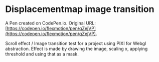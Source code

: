 # Displacementmap image transition

A Pen created on CodePen.io. Original URL: [https://codepen.io/flexmotion/pen/qZejVP](https://codepen.io/flexmotion/pen/qZejVP).

Scroll effect / Image transition test for a project using PIXI for Webgl abstraction.
Effect is made by drawing the image, scaling x, applying threshold and using that as a mask.
